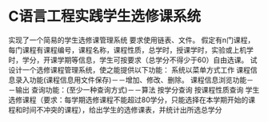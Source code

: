 # C语言工程实践学生选修课系统
实现了一个简易的学生选修课管理系统
要求使用链表、文件。
假定有n门课程，每门课程有课程编号，课程名称，课程性质，总学时，授课学时，实验或上机学时，学分，开课学期等信息，学生可按要求（总学分不得少于60）自由选课。
试设计一个选修课程管理系统，使之能提供以下功能：
系统以菜单方式工作
课程信息录入功能(课程信息用文件保存)－－增加、修改、删除。
课程信息浏览功能－－输出
查询功能：(至少一种查询方式)－－算法
      按学分查询
      按课程性质查询
学生选修课程（要求：每学期选修课程不能超过80学分，只能选择在本学期开始的课程和时间不冲突的课程），给出学生的选修课表，并统计出所选总学分

